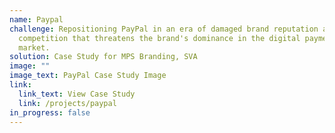 ```yaml
---
name: Paypal
challenge: Repositioning PayPal in an era of damaged brand reputation and robust
  competition that threatens the brand's dominance in the digital payments
  market.
solution: Case Study for MPS Branding, SVA
image: ""
image_text: PayPal Case Study Image
link:
  link_text: View Case Study
  link: /projects/paypal
in_progress: false
---
```

